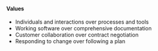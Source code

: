 
#### Values
* Individuals and interactions over processes and tools
* Working software over comprehensive documentation
* Customer collaboration over contract negotiation
* Responding to change over following a plan
